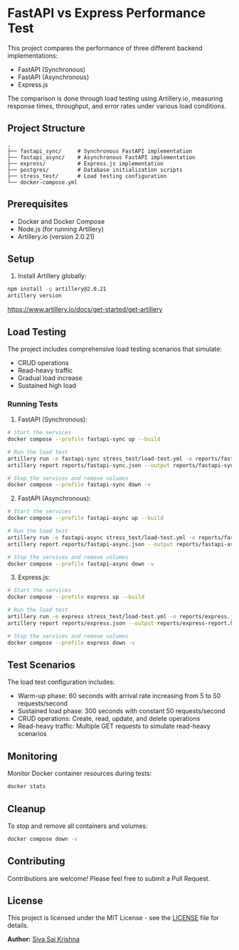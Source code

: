 # FastAPI vs Express Performance Test

This project compares the performance of three different backend implementations:
- FastAPI (Synchronous)
- FastAPI (Asynchronous)
- Express.js

The comparison is done through load testing using Artillery.io, measuring response times, throughput, and error rates under various load conditions.

## Project Structure

```
.
├── fastapi_sync/     # Synchronous FastAPI implementation
├── fastapi_async/    # Asynchronous FastAPI implementation
├── express/          # Express.js implementation
├── postgres/         # Database initialization scripts
├── stress_test/      # Load testing configuration
└── docker-compose.yml
```

## Prerequisites

- Docker and Docker Compose
- Node.js (for running Artillery)
- Artillery.io (version 2.0.21)

## Setup

1. Install Artillery globally:
```bash
npm install -g artillery@2.0.21
artillery version 
```

https://www.artillery.io/docs/get-started/get-artillery


## Load Testing

The project includes comprehensive load testing scenarios that simulate:
- CRUD operations
- Read-heavy traffic
- Gradual load increase
- Sustained high load

### Running Tests

1. FastAPI (Synchronous):
```bash
# Start the services
docker compose --profile fastapi-sync up --build

# Run the load test
artillery run -e fastapi-sync stress_test/load-test.yml -o reports/fastapi-sync.json
artillery report reports/fastapi-sync.json --output reports/fastapi-sync-report.html

# Stop the services and remove volumes
docker compose --profile fastapi-sync down -v
```

2. FastAPI (Asynchronous):
```bash
# Start the services
docker compose --profile fastapi-async up --build

# Run the load test
artillery run -e fastapi-async stress_test/load-test.yml -o reports/fastapi-async.json
artillery report reports/fastapi-async.json --output reports/fastapi-async-report.html

# Stop the services and remove volumes
docker compose --profile fastapi-async down -v
```

3. Express.js:
```bash
# Start the services
docker compose --profile express up --build

# Run the load test
artillery run -e express stress_test/load-test.yml -o reports/express.json
artillery report reports/express.json --output reports/express-report.html

# Stop the services and remove volumes
docker compose --profile express down -v
```

## Test Scenarios

The load test configuration includes:
- Warm-up phase: 60 seconds with arrival rate increasing from 5 to 50 requests/second
- Sustained load phase: 300 seconds with constant 50 requests/second
- CRUD operations: Create, read, update, and delete operations
- Read-heavy traffic: Multiple GET requests to simulate read-heavy scenarios

## Monitoring

Monitor Docker container resources during tests:
```bash
docker stats
```

## Cleanup

To stop and remove all containers and volumes:
```bash
docker compose down -v
```

## Contributing

Contributions are welcome! Please feel free to submit a Pull Request.

## License

This project is licensed under the MIT License - see the [LICENSE](LICENSE) file for details.

**Author:** [Siva Sai Krishna](https://github.com/ysskrishna)
